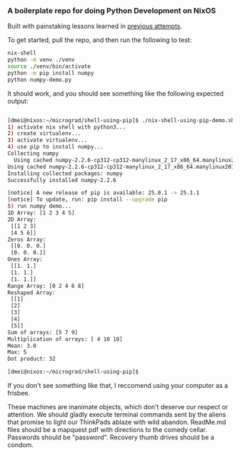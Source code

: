 ### A boilerplate repo for doing Python Development on NixOS

Built with painstaking lessons learned in [previous attempts](https://github.com/mckinlde/python-in-nix-experiments).

To get started, pull the repo, and then run the following to test:
```bash
nix-shell
python -m venv ./venv
source ./venv/bin/activate
python -m pip install numpy
python numpy-demo.py
```

It should work, and you should see something like the following expected output:

```bash

[dmei@nixos:~/micrograd/shell-using-pip]$ ./nix-shell-using-pip-demo.sh 
1) activate nix shell with python3...
2) create virtualenv...
3) activate virtualenv...
4) use pip to install numpy...
Collecting numpy
  Using cached numpy-2.2.6-cp312-cp312-manylinux_2_17_x86_64.manylinux2014_x86_64.whl.metadata (62 kB)
Using cached numpy-2.2.6-cp312-cp312-manylinux_2_17_x86_64.manylinux2014_x86_64.whl (16.5 MB)
Installing collected packages: numpy
Successfully installed numpy-2.2.6

[notice] A new release of pip is available: 25.0.1 -> 25.1.1
[notice] To update, run: pip install --upgrade pip
5) run numpy demo...
1D Array: [1 2 3 4 5]
2D Array:
 [[1 2 3]
 [4 5 6]]
Zeros Array:
 [[0. 0. 0.]
 [0. 0. 0.]]
Ones Array:
 [[1. 1.]
 [1. 1.]
 [1. 1.]]
Range Array: [0 2 4 6 8]
Reshaped Array:
 [[1]
 [2]
 [3]
 [4]
 [5]]
Sum of arrays: [5 7 9]
Multiplication of arrays: [ 4 10 18]
Mean: 3.0
Max: 5
Dot product: 32

[dmei@nixos:~/micrograd/shell-using-pip]$ 
```

If you don't see something like that, I reccomend using your computer as a frisbee.

These machines are inanimate objects, which don't deserve our respect or attention.  We should gladly execute terminal commands sent by the aliens that promise to light our ThinkPads ablaze with wild abandon.  ReadMe.md files should be a mapquest pdf with directions to the comedy cellar.  Passwords should be "password".  Recovery thumb drives should be a condom.
